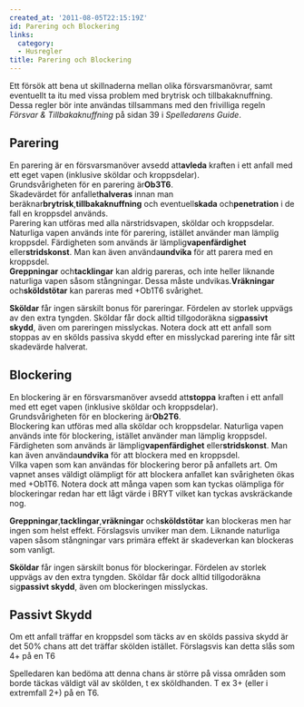 ```yaml
---
created_at: '2011-08-05T22:15:19Z'
id: Parering och Blockering
links:
  category:
  - Husregler
title: Parering och Blockering
---
```


Ett försök att bena ut skillnaderna mellan olika försvarsmanövrar, samt eventuellt ta itu med vissa
problem med brytrisk och tillbakaknuffning. Dessa regler bör inte användas tillsammans med den
frivilliga regeln *Försvar & Tillbakaknuffning* på sidan 39 i *Spelledarens Guide*.

Parering
--------

En parering är en försvarsmanöver avsedd att**avleda** kraften i ett anfall med ett eget vapen
(inklusive sköldar och kroppsdelar).\
Grundsvårigheten för en parering är**Ob3T6**.\
Skadevärdet för anfallet**halveras** innan man beräknar**brytrisk**,**tillbakaknuffning** och
eventuell**skada** och**penetration** i de fall en kroppsdel används.\
Parering kan utföras med alla närstridsvapen, sköldar och kroppsdelar. Naturliga vapen används inte
för parering, istället använder man lämplig kroppsdel. Färdigheten som används är
lämplig**vapenfärdighet** eller**stridskonst**. Man kan även använda**undvika** för att parera med
en kroppsdel.\
**Greppningar** och**tacklingar** kan aldrig pareras, och inte heller liknande naturliga vapen såsom
stångningar. Dessa måste undvikas.**Vräkningar** och**sköldstötar** kan pareras med +Ob1T6
svårighet.

**Sköldar** får ingen särskilt bonus för pareringar. Fördelen av storlek uppvägs av den extra
tyngden. Sköldar får dock alltid tillgodoräkna sig**passivt skydd**, även om pareringen misslyckas.
Notera dock att ett anfall som stoppas av en skölds passiva skydd efter en misslyckad parering inte
får sitt skadevärde halverat.

Blockering
----------

En blockering är en försvarsmanöver avsedd att**stoppa** kraften i ett anfall med ett eget vapen
(inklusive sköldar och kroppsdelar).\
Grundsvårigheten för en blockering är**Ob2T6**.\
Blockering kan utföras med alla sköldar och kroppsdelar. Naturliga vapen används inte för
blockering, istället använder man lämplig kroppsdel. Färdigheten som används är
lämplig**vapenfärdighet** eller**stridskonst**. Man kan även använda**undvika** för att blockera med
en kroppsdel.\
Vilka vapen som kan användas för blockering beror på anfallets art. Om vapnet anses väldigt
olämpligt för att blockera anfallet kan svårigheten ökas med +Ob1T6. Notera dock att många vapen som
kan tyckas olämpliga för blockeringar redan har ett lågt värde i BRYT vilket kan tyckas avskräckande
nog.

**Greppningar**,**tacklingar**,**vräkningar** och**sköldstötar** kan blockeras men har ingen som
helst effekt. Förslagsvis unviker man dem. Liknande naturliga vapen såsom stångningar vars primära
effekt är skadeverkan kan blockeras som vanligt.

**Sköldar** får ingen särskilt bonus för blockeringar. Fördelen av storlek uppvägs av den extra
tyngden. Sköldar får dock alltid tillgodoräkna sig**passivt skydd**, även om blockeringen
misslyckas.

Passivt Skydd
-------------

Om ett anfall träffar en kroppsdel som täcks av en skölds passiva skydd är det 50% chans att det
träffar skölden istället. Förslagsvis kan detta slås som 4+ på en T6

Spelledaren kan bedöma att denna chans är större på vissa områden som borde täckas väldigt väl av
skölden, t ex sköldhanden. T ex 3+ (eller i extremfall 2+) på en T6.